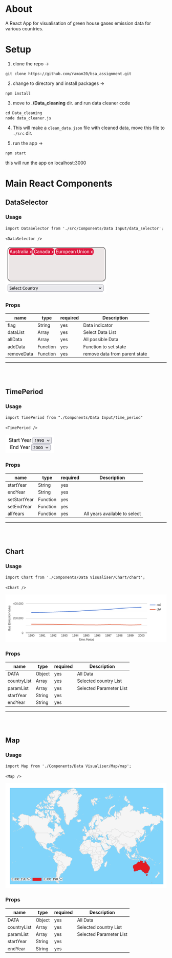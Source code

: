 # About

A React App for visualisation of green house gases emission data for various countries. 

# Setup

1. clone the repo -> <br/>
```
git clone https://github.com/raman20/bsa_assignment.git
```

2. change to directory and install packages -> <br/>
```
npm install
```

3. move to <b>./Data_cleaning</b> dir. and run data cleaner code<br/>
```
cd Data_cleaning
node data_cleaner.js
```
4. This will make a ```clean_data.json``` file with cleaned data, move this file to ```./src``` dir.

5. run the app -><br>
```
npm start
```
this will run the app on localhost:3000

# Main React Components

## DataSelector

### Usage
```
import DataSelector from './src/Components/Data Input/data_selector';

<DataSelector />
```

![DataSelector](./markdown_images/data_selector.png "Country Selector")



### Props

| name | type | required | Description |
| ---- | ----- |---------|-------------|
| flag | String | yes |  Data indicator| 
| dataList | Array | yes | Select Data List |
| allData | Array | yes | All possible Data |
| addData | Function | yes | Function to set state |
| removeData | Function| yes | remove data from parent state |
<hr/><br/><br/>

## TimePeriod
### Usage
```
import TimePeriod from "./Components/Data Input/time_period"

<TimePeriod />
```

![Time Period Selector](./markdown_images/time.png "Time period Selector")

### Props

| name | type | required | Description |
| ---- | ----- |---------|-------------|
| startYear | String | yes |  | 
| endYear | String | yes |  |
| setStartYear | Function | yes |  |
| setEndYear | Function | yes |  |
| allYears | Function| yes |  All years available to select|
<hr/><br/><br/>


## Chart
### Usage
```
import Chart from './Components/Data Visualiser/Chart/chart';

<Chart />
```
![Chart Image](./markdown_images/chart.png "Line Chart")

### Props

| name | type | required | Description |
| ---- | ----- |---------|-------------|
| DATA | Object | yes |  All Data | 
| countryList | Array | yes | Selected country List |
| paramList | Array | yes | Selected Parameter List |
| startYear | String | yes | |
| endYear | String | yes |  |
<hr/><br/><br/>


## Map
### Usage
```
import Map from './Components/Data Visualiser/Map/map';

<Map />
```
![Map Image](./markdown_images/map.png "Geo Map")

### Props

| name | type | required | Description |
| ---- | ----- |---------|-------------|
| DATA | Object | yes |  All Data | 
| countryList | Array | yes | Selected country List |
| paramList | Array | yes | Selected Parameter List |
| startYear | String | yes | |
| endYear | String | yes |  |
